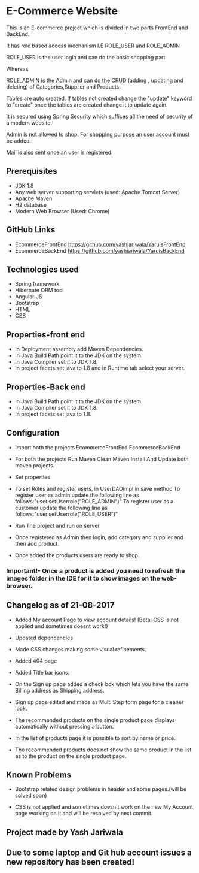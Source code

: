 # E-Commerce Website 

This is an E-commerce project which is divided in two parts FrontEnd and BackEnd.

It has role based access mechanism I.E ROLE_USER and ROLE_ADMIN

ROLE_USER is the user login and can do the basic shopping part 

Whereas 

ROLE_ADMIN is the Admin and can do the CRUD (adding , updating and deleting) of Categories,Supplier and Products.

Tables are auto created. If tables not created change the "update" keyword to "create" once the tables are created change it to update again. 

It is secured using Spring Security which suffices all the need of security of a modern website.

Admin is not allowed to shop. For shopping purpose an user account must be added.

Mail is also sent once an user is registered.


## Prerequisites
- JDK 1.8
- Any web server supporting servlets (used: Apache Tomcat Server)
- Apache Maven 
- H2 database 
- Modern Web Browser (Used: Chrome)

## GitHub Links 
- EcommerceFrontEnd <https://github.com/yashjariwala/YaruisFrontEnd>
- EcommerceBackEnd <https://github.com/yashjariwala/YaruisBackEnd>

## Technologies used 
- Spring framework
- Hibernate ORM tool
- Angular JS
- Bootstrap 
- HTML 
- CSS 

## Properties-front end 
- In Deployment assembly add Maven Dependencies.
- In Java Build Path point it to the JDK on the system.
- In Java Compiler set it to JDK 1.8.
- In project facets set java to 1.8 and in Runtime tab select your server.
 	

## Properties-Back end 
- In Java Build Path point it to the JDK on the system.
- In Java Compiler set it to JDK 1.8.
- In project facets set java to 1.8.

## Configuration

- Import both the projects
	EcommerceFrontEnd
	EcommerceBackEnd

- For both the projects Run 
	Maven Clean	
	Maven Install
And Update both maven projects. 

- Set properties

- To set Roles and register users, in UserDAOImpl in save method 
	To register user as admin update the following line as follows:"user.setUserrole("ROLE_ADMIN")"
	To register user as a customer update the following line as follows:"user.setUserrole("ROLE_USER")"
	
- Run The project and run on server. 	

- Once registered as Admin then login, add category and supplier and then add product.

- Once added the products users are ready to shop.

### Important!- Once a product is added you need to refresh the images folder in the IDE for it to show images on the web-browser.

## Changelog as of 21-08-2017

- Added My account Page to view account details! (Beta: CSS is not applied and sometimes doesnt work!)

- Updated dependencies 

- Made CSS changes making some visual refinements.  

- Added 404 page

- Added Title bar icons. 

- On the Sign up page added a check box which lets you have the same Billing address as Shipping address.

- Sign up page edited and made as Multi Step form page for a cleaner look.

- The recommended products on the single product page displays automatically without pressing a button.

- In the list of products page it is possible to sort by name or price.

- The recommended products does not show the same product in the list as to the product on the single product page.

## Known Problems 

- Bootstrap related design problems in header and some pages.(will be solved soon) 

- CSS is not applied and sometimes doesn't work on the new My Account page working on it and will be resolved by next commit.

## Project made by Yash Jariwala 

## Due to some laptop and Git hub account issues a new repository has been created!


	

